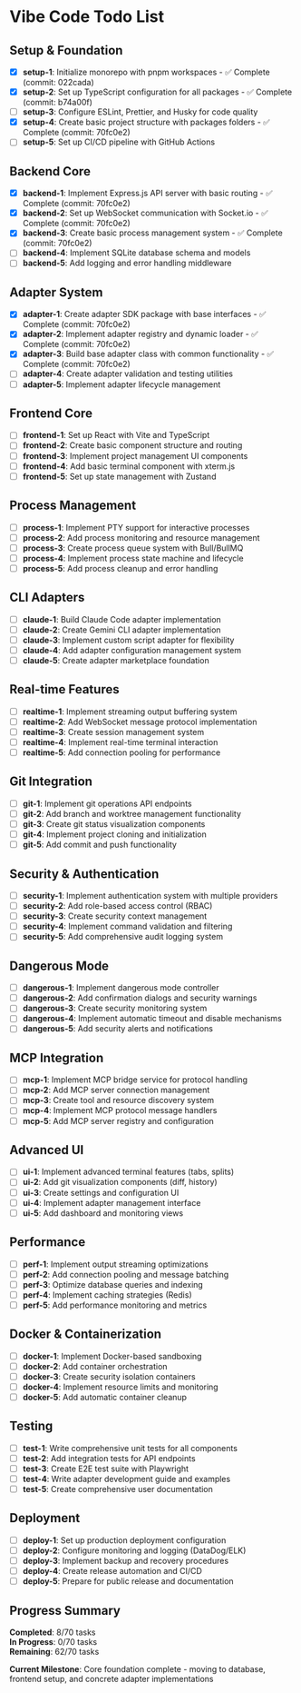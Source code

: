 # Vibe Code Todo List

## Setup & Foundation
- [x] **setup-1**: Initialize monorepo with pnpm workspaces - ✅ Complete (commit: 022cada)
- [x] **setup-2**: Set up TypeScript configuration for all packages - ✅ Complete (commit: b74a00f)
- [ ] **setup-3**: Configure ESLint, Prettier, and Husky for code quality
- [x] **setup-4**: Create basic project structure with packages folders - ✅ Complete (commit: 70fc0e2)
- [ ] **setup-5**: Set up CI/CD pipeline with GitHub Actions

## Backend Core
- [x] **backend-1**: Implement Express.js API server with basic routing - ✅ Complete (commit: 70fc0e2)
- [x] **backend-2**: Set up WebSocket communication with Socket.io - ✅ Complete (commit: 70fc0e2)
- [x] **backend-3**: Create basic process management system - ✅ Complete (commit: 70fc0e2)
- [ ] **backend-4**: Implement SQLite database schema and models
- [ ] **backend-5**: Add logging and error handling middleware

## Adapter System
- [x] **adapter-1**: Create adapter SDK package with base interfaces - ✅ Complete (commit: 70fc0e2)
- [x] **adapter-2**: Implement adapter registry and dynamic loader - ✅ Complete (commit: 70fc0e2)
- [x] **adapter-3**: Build base adapter class with common functionality - ✅ Complete (commit: 70fc0e2)
- [ ] **adapter-4**: Create adapter validation and testing utilities
- [ ] **adapter-5**: Implement adapter lifecycle management

## Frontend Core
- [ ] **frontend-1**: Set up React with Vite and TypeScript
- [ ] **frontend-2**: Create basic component structure and routing
- [ ] **frontend-3**: Implement project management UI components
- [ ] **frontend-4**: Add basic terminal component with xterm.js
- [ ] **frontend-5**: Set up state management with Zustand

## Process Management
- [ ] **process-1**: Implement PTY support for interactive processes
- [ ] **process-2**: Add process monitoring and resource management
- [ ] **process-3**: Create process queue system with Bull/BullMQ
- [ ] **process-4**: Implement process state machine and lifecycle
- [ ] **process-5**: Add process cleanup and error handling

## CLI Adapters
- [ ] **claude-1**: Build Claude Code adapter implementation
- [ ] **claude-2**: Create Gemini CLI adapter implementation
- [ ] **claude-3**: Implement custom script adapter for flexibility
- [ ] **claude-4**: Add adapter configuration management system
- [ ] **claude-5**: Create adapter marketplace foundation

## Real-time Features
- [ ] **realtime-1**: Implement streaming output buffering system
- [ ] **realtime-2**: Add WebSocket message protocol implementation
- [ ] **realtime-3**: Create session management system
- [ ] **realtime-4**: Implement real-time terminal interaction
- [ ] **realtime-5**: Add connection pooling for performance

## Git Integration
- [ ] **git-1**: Implement git operations API endpoints
- [ ] **git-2**: Add branch and worktree management functionality
- [ ] **git-3**: Create git status visualization components
- [ ] **git-4**: Implement project cloning and initialization
- [ ] **git-5**: Add commit and push functionality

## Security & Authentication
- [ ] **security-1**: Implement authentication system with multiple providers
- [ ] **security-2**: Add role-based access control (RBAC)
- [ ] **security-3**: Create security context management
- [ ] **security-4**: Implement command validation and filtering
- [ ] **security-5**: Add comprehensive audit logging system

## Dangerous Mode
- [ ] **dangerous-1**: Implement dangerous mode controller
- [ ] **dangerous-2**: Add confirmation dialogs and security warnings
- [ ] **dangerous-3**: Create security monitoring system
- [ ] **dangerous-4**: Implement automatic timeout and disable mechanisms
- [ ] **dangerous-5**: Add security alerts and notifications

## MCP Integration
- [ ] **mcp-1**: Implement MCP bridge service for protocol handling
- [ ] **mcp-2**: Add MCP server connection management
- [ ] **mcp-3**: Create tool and resource discovery system
- [ ] **mcp-4**: Implement MCP protocol message handlers
- [ ] **mcp-5**: Add MCP server registry and configuration

## Advanced UI
- [ ] **ui-1**: Implement advanced terminal features (tabs, splits)
- [ ] **ui-2**: Add git visualization components (diff, history)
- [ ] **ui-3**: Create settings and configuration UI
- [ ] **ui-4**: Implement adapter management interface
- [ ] **ui-5**: Add dashboard and monitoring views

## Performance
- [ ] **perf-1**: Implement output streaming optimizations
- [ ] **perf-2**: Add connection pooling and message batching
- [ ] **perf-3**: Optimize database queries and indexing
- [ ] **perf-4**: Implement caching strategies (Redis)
- [ ] **perf-5**: Add performance monitoring and metrics

## Docker & Containerization
- [ ] **docker-1**: Implement Docker-based sandboxing
- [ ] **docker-2**: Add container orchestration
- [ ] **docker-3**: Create security isolation containers
- [ ] **docker-4**: Implement resource limits and monitoring
- [ ] **docker-5**: Add automatic container cleanup

## Testing
- [ ] **test-1**: Write comprehensive unit tests for all components
- [ ] **test-2**: Add integration tests for API endpoints
- [ ] **test-3**: Create E2E test suite with Playwright
- [ ] **test-4**: Write adapter development guide and examples
- [ ] **test-5**: Create comprehensive user documentation

## Deployment
- [ ] **deploy-1**: Set up production deployment configuration
- [ ] **deploy-2**: Configure monitoring and logging (DataDog/ELK)
- [ ] **deploy-3**: Implement backup and recovery procedures
- [ ] **deploy-4**: Create release automation and CI/CD
- [ ] **deploy-5**: Prepare for public release and documentation

## Progress Summary
**Completed**: 8/70 tasks  
**In Progress**: 0/70 tasks  
**Remaining**: 62/70 tasks  

**Current Milestone**: Core foundation complete - moving to database, frontend setup, and concrete adapter implementations